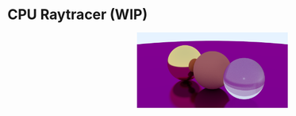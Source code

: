 # CPU Raytracer (WIP)
<div style="margin-left:200px;">
<img src="https://github.com/josemorval/CPURaytracer/blob/master/img/test.png" width="600" style="margin-left:20%"/>
</div>
